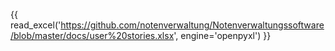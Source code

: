{{ read_excel('https://github.com/notenverwaltung/Notenverwaltungssoftware/blob/master/docs/user%20stories.xlsx', engine='openpyxl') }}
